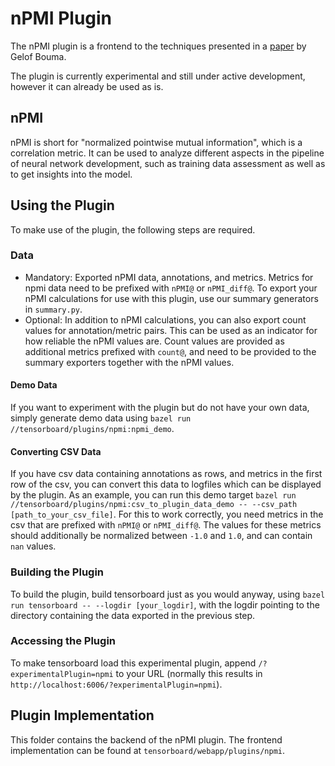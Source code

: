 # nPMI Plugin

The nPMI plugin is a frontend to the techniques presented in a [paper](https://svn.spraakdata.gu.se/repos/gerlof/pub/www/Docs/npmi-pfd.pdf) by Gelof Bouma.

The plugin is currently experimental and still under active development, however it can already be used as is.

## nPMI

nPMI is short for "normalized pointwise mutual information", which is a correlation metric. It can be used to analyze different aspects in the pipeline of neural network development, such as training data assessment as well as to get insights into the model.

## Using the Plugin

To make use of the plugin, the following steps are required.

### Data

- Mandatory: Exported nPMI data, annotations, and metrics. Metrics for npmi data need to be prefixed with `nPMI@` or `nPMI_diff@`. To export your nPMI calculations for use with this plugin, use our summary generators in `summary.py`.
- Optional: In addition to nPMI calculations, you can also export count values for annotation/metric pairs. This can be used as an indicator for how reliable the nPMI values are. Count values are provided as additional metrics prefixed with `count@`, and need to be provided to the summary exporters together with the nPMI values.

#### Demo Data

If you want to experiment with the plugin but do not have your own data, simply generate demo data using `bazel run //tensorboard/plugins/npmi:npmi_demo`.

#### Converting CSV Data

If you have csv data containing annotations as rows, and metrics in the first row of the csv, you can convert this data to logfiles which can be displayed by the plugin. As an example, you can run this demo target `bazel run //tensorboard/plugins/npmi:csv_to_plugin_data_demo -- --csv_path [path_to_your_csv_file]`.
For this to work correctly, you need metrics in the csv that are prefixed with `nPMI@` or `nPMI_diff@`. The values for these metrics should additionally be normalized between `-1.0` and `1.0`, and can contain `nan` values.

### Building the Plugin

To build the plugin, build tensorboard just as you would anyway, using `bazel run tensorboard -- --logdir [your_logdir]`, with the logdir pointing to the directory containing the data exported in the previous step.

### Accessing the Plugin

To make tensorboard load this experimental plugin, append `/?experimentalPlugin=npmi` to your URL (normally this results in `http://localhost:6006/?experimentalPlugin=npmi`).

## Plugin Implementation

This folder contains the backend of the nPMI plugin. The frontend implementation can be found at `tensorboard/webapp/plugins/npmi`.
